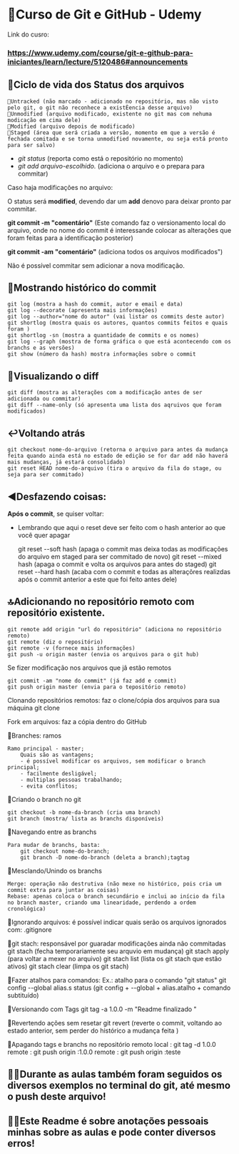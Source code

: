 # 🔰Curso de Git e GitHub - Udemy
Link do cusro:
### https://www.udemy.com/course/git-e-github-para-iniciantes/learn/lecture/5120486#announcements

## 🔁Ciclo de vida dos Status dos arquivos

    🔸Untracked (não marcado - adicionado no repositório, mas não visto pelo git, o git não reconhece a existÈencia desse arquivo)
    🔸Unmodified (arquivo modificado, existente no git mas com nehuma modicação em cima dele)
    🔸Modified (arquivo depois de modificado)
    🔸Staged (área que será criada a versão, momento em que a versão é fechada comitada e se torna unmodified novamente, ou seja está pronto para ser salvo)

- *git status* (reporta como está o repositório no momento)
- *git add arquivo-escolhido.* (adiciona o arquivo e o prepara para commitar)

Caso haja modificações no arquivo:

O status será **modified**, devendo dar um **add** denovo para deixar pronto par commitar.

**git commit -m "comentário"** (Este comando faz o versionamento local do arquivo, onde no nome do commit é interessande colocar as alterações que foram feitas para a identificação posterior)

**git commit -am "comentário"** (adiciona todos os arquivos modificados")

Não é possível commitar sem adicionar a nova modificação.


## 📌Mostrando histórico do commit

    git log (mostra a hash do commit, autor e email e data)
    git log --decorate (apresenta mais informações)
    git log --author="nome do autor" (vai listar os commits deste autor)
    git shortlog (mostra quais os autores, quantos commits feitos e quais foram )
    git shortlog -sn (mostra a quantidade de commits e os nomes)
    git log --graph (mostra de forma gráfica o que está acontecendo com os branchs e as versões)
    git show (número da hash) mostra informações sobre o commit



## 👀Visualizando o diff
    git diff (mostra as alterações com a modificação antes de ser adicionada ou commitar)
    git diff --name-only (só apresenta uma lista dos aqruivos que foram modificados)


## ↩️Voltando atrás
    git checkout nome-do-arquivo (retorna o arquivo para antes da mudança feita quando ainda está no estado de edição se for dar add não haverá mais mudanças, já estará consolidado)
    git reset HEAD nome-do-arquivo (tira o arquivo da fila do stage, ou seja para ser commitado)


## ◀️Desfazendo coisas:
**Após o commit**, se quiser voltar:
- Lembrando que aqui o reset deve ser feito com o hash anterior ao que você quer apagar

    git reset --soft hash (apaga o commit mas deixa todas as modificações do arquivo em staged para ser commitado de novo)
    git reset --mixed hash (apaga o commit e volta os arquivos para antes do staged)
    git reset --hard hash (acaba com o commit e todas as alteraçõres realizdas após o commit anterior a este que foi feito antes dele)

## 🔝Adicionando no repositório remoto com repositório existente.
    git remote add origin "url do repositório" (adiciona no repositório remoto)
    git remote (diz o repositório)
    git remote -v (fornece mais informações)
    git push -u origin master (envia os arquivos para o git hub)

Se fizer modificação nos arquivos que jâ estão remotos

    git commit -am "nome do commit" (já faz add e commit)
    git push origin master (envia para o tepositório remoto)

Clonando repositórios remotos: faz o clone/cópia dos arquivos para sua máquina
    git clone

Fork em arquivos: faz a cópia dentro do GitHub

📌Branches: ramos

    Ramo principal - master;
        Quais são as vantagens;
        - é possível modificar os arquivos, sem modificar o branch principal;
        - facilmente desligável;
        - multiplas pessoas trabalhando;
        - evita conflitos;


📌Criando o branch no git

    git checkout -b nome-da-branch (cria uma branch)
    git branch (mostra/ lista as branchs disponíveis)

📌Navegando  entre as branchs

    Para mudar de branchs, basta:
        git checkout nome-do-branch;
        git branch -D nome-do-branch (deleta a branch);tagtag

📌Mesclando/Unindo os branchs

    Merge: operação não destrutiva (não mexe no histórico, pois cria um commit extra para juntar as coisas)
    Rebase: apenas coloca o branch secundário e inclui ao início da fila no branch master, criando uma linearidade, perdendo a ordem cronológica)

📌Ignorando arquivos: é possível indicar quais serão os arquivos ignorados com:
    .gitignore

📌git stach:
    responsável por guaradar modificações ainda não commitadas
    git stach (fecha temporariamente seu arquvio em mudança)
    git stach apply (para voltar a mexer no arquivo)
    git stach list (lista os git stach que estão ativos)
    git stach clear (limpa os git stach)

📌Fazer atalhos para comandos:
    Ex.: atalho para o comando "git status"
    git config --global alias.s status (git config + --global + alias.atalho + comando subtituído)

📌Versionando com Tags
    git tag -a 1.0.0 -m "Readme finalizado "

📌Revertendo ações sem resetar
    git revert (reverte o commit, voltando ao estado anterior, sem perder do histórico a mudança feita )

📌Apagando tags e branchs no repositório remoto
    local : git tag -d 1.0.0
    remote : git push origin :1.0.0
    remote : git push origin :teste

    
## 👌🏻Durante as aulas também foram seguidos os diversos exemplos no terminal do git, até mesmo o **push deste arquivo**!
## ☝🏻Este Readme é sobre anotações pessoais minhas sobre as aulas e pode conter diversos erros!
